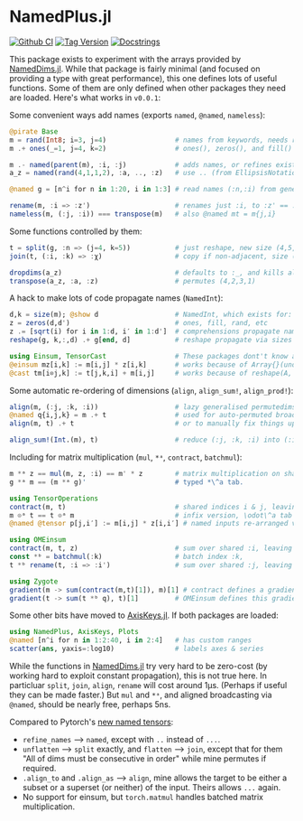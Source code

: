 # NamedPlus.jl

[![Github CI](https://img.shields.io/github/workflow/status/mcabbott/NamedPlus.jl/CI?logo=github)](https://github.com/mcabbott/NamedPlus.jl/actions)
[![Tag Version](https://img.shields.io/github/v/tag/mcabbott/NamedPlus.jl?color=orange&logo=github)](https://github.com/mcabbott/NamedPlus.jl/releases)
[![Docstrings](https://img.shields.io/badge/julia-docstrings-blue.svg)](https://juliahub.com/docs/NamedPlus/)

This package exists to experiment with the arrays provided by 
[NamedDims.jl](https://github.com/invenia/NamedDims.jl). 
While that package is fairly minimal (and focused on providing a type with great performance), 
this one defines lots of useful functions. Some of them are only defined when other packages 
they need are loaded. Here's what works in `v0.0.1`:

Some convenient ways add names (exports `named`, `@named`, `nameless`):
```julia
@pirate Base
m = rand(Int8; i=3, j=4)                 # names from keywords, needs rand(Type, i=...)
m .+ ones(_=1, j=4, k=2)                 # ones(), zeros(), and fill() all work.

m .- named(parent(m), :i, :j)            # adds names, or refines existing ones, 
a_z = named(rand(4,1,1,2), :a, .., :z)   # use .. (from EllipsisNotation) to skip some.

@named g = [n^i for n in 1:20, i in 1:3] # read names (:n,:i) from generator's variables

rename(m, :i => :z')                     # renames just :i, to :z' == :z′
nameless(m, (:j, :i)) === transpose(m)   # also @named mt = m{j,i} 
```

Some functions controlled by them:
```julia
t = split(g, :n => (j=4, k=5))           # just reshape, new size (4,5,3),
join(t, (:i, :k) => :χ)                  # copy if non-adjacent, size (4,15).

dropdims(a_z)                            # defaults to :_, and kills all of them
transpose(a_z, :a, :z)                   # permutes (4,2,3,1)
```

A hack to make lots of code propagate names (`NamedInt`):
```julia
d,k = size(m); @show d                   # NamedInt, which exists for:
z = zeros(d,d')                          # ones, fill, rand, etc
z .= [sqrt(i) for i in 1:d, i′ in 1:d']  # comprehensions propagate names from (1:d)
reshape(g, k,:,d) .+ g[end, d]           # reshape propagate via sizes

using Einsum, TensorCast                 # These packages dont't know about names at all,
@einsum mz[i,k] := m[i,j] * z[i,k]       # works because of Array{}(undef, NamedInt...)
@cast tm[i⊗j,k] := t[j,k,i] + m[i,j]     # works because of reshape(A, NamedInt)
```

Some automatic re-ordering of dimensions (`align`, `align_sum!`, `align_prod!`):
```julia
align(m, (:j, :k, :i))                   # lazy generalised permutedims, (:j, :_, :i)
@named q{i,j,k} = m .+ t                 # used for auto-permuted broadcasting
align(m, t) .+ t                         # or to manually fix things up

align_sum!(Int.(m), t)                   # reduce (:j, :k, :i) into (:i, :j)
```

Including for matrix multiplication (`mul`, `*ᵃ`, `contract`, `batchmul`):
```julia
m *ᵃ z == mul(m, z, :i) == m' * z        # matrix multiplication on shared index,
g *ᵃ m == (m *ᵃ g)'                      # typed *\^a tab.

using TensorOperations
contract(m, t)                           # shared indices i & j, leaving only k
m ⊙ᵃ t == t ⊙ᵃ m                         # infix version, \odot\^a tab
@named @tensor p[j,i′] := m[i,j] * z[i,i′] # named inputs re-arranged via Strided

using OMEinsum
contract(m, t, z)                        # sum over shared :i, leaving (:j, :k, :i′)
const *ᵇ = batchmul(:k)                  # batch index :k,
t *ᵇ rename(t, :i => :i')                # sum over shared :j, leaving (:i, :i′, :k)

using Zygote                             
gradient(m -> sum(contract(m,t)[1]), m)[1] # contract defines a gradient
gradient(t -> sum(t *ᵇ q), t)[1]         # OMEinsum defines this gradient
```

Some other bits have moved to [AxisKeys.jl](https://github.com/mcabbott/AxisKeys.jl).
If both packages are loaded:

```julia
using NamedPlus, AxisKeys, Plots
@named [n^i for n in 1:2:40, i in 2:4]   # has custom ranges
scatter(ans, yaxis=:log10)               # labels axes & series
```

While the functions in [NamedDims.jl](https://github.com/invenia/NamedDims.jl) try very hard 
to be zero-cost (by working hard to exploit constant propagation), this is not true here.
In particluar `split`, `join`, `align`, `rename` will cost around 1μs.
(Perhaps if useful they can be made faster.) 
But `mul` and `*ᵃ`, and aligned broadcasting via `@named`, should be nearly free, perhaps 5ns.

Compared to Pytorch's [new named tensors](https://pytorch.org/docs/stable/named_tensor.html):

* `refine_names` ⟶ `named`, except with `..` instead of `...`.
* `unflatten` ⟶ `split` exactly, and `flatten` ⟶ `join`, except that for them "All of dims must be consecutive in order" while mine permutes if required.
* `.align_to` and `.align_as` ⟶ `align`, mine allows the target to be either a subset or a superset (or neither) of the input. Theirs allows `...` again.
* No support for einsum, but `torch.matmul` handles batched matrix multiplication.
